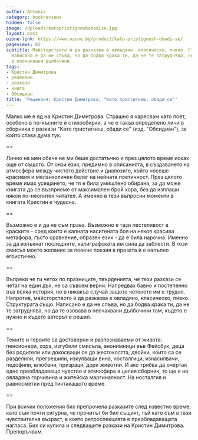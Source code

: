 ```yaml
---
author: Antonia
category: bookreviews
hidden: false
image: /Uploads/katopristigneshobadise.jpg
layout: post
ozone-link: https://www.ozone.bg/product/kato-pristignesh-obadi-se/
pageviews: 83
subtitle: Майсторството ѝ да разказва е овладяно, класическо, пивко. Структурата също.
  Написано е да не спъва, но да бодва крака ти, да не те затруднява, но да те озовава
  в неочаквани дълбочини
tags:
- Кристин Димитрова
- рецензии
- разкази
- книга
- Обсидиан
title: 'Рецензия: Кристин Димитрова, "Като пристигнеш, обади се"'
---
```


Малко ме е яд на Кристин Димитрова. Страшно я харесвам като поет, особено в по-късните ѝ стихосбирки, а че е такъв определено личи в сборника с разкази "Като пристигнеш, обади се" (изд. "Обсидиан"), за който става дума тук. 

\==

Лично на мен обаче не ми беше достатъчно и през цялото време исках още от същото. От онзи език, предимно в описанията, в създаването на атмосфера между чистото действие и диалозите, който носеше красивия и меланхоличен белег на нейната поетичност. През цялото време имах усещането, че тя е била умишлено обирана, за да може книгата да се възприеме от максимален брой хора, без да изплаши някой по-неопитен читател. А именно в тези въпросни моменти в книгата Кристин е чудесна.

\==

Възможно е и да не съм права. Възможно е тази пестеливост в краските - сред които е капната наситената боя на някоя красива метафора, гъсто сравнение, образен език - да е била нарочна. Именно за да изпъкнат последните, калиграфската им сила да заблести. В този смисъл моето желание за повече поезия в прозата ѝ е напълно егоистично.

\==

Въпреки че ги четох по празниците, твърденията, че тези разкази се четат на един дъх, не са съвсем верни. Напредвах бавно и постепенно във всяка история, но в никакъв случай защото четенето им е трудно. Напротив, майсторството ѝ да разказва е овладяно, класическо, пивко. Структурата също. Написано е да не спъва, но да бодва крака ти, да не те затруднява, но да те озовава в неочаквани дълбочини там, където е нужно и където авторът е решил.

\==

Темите и героите са достоверни и разпознаваеми от живота: пенсионери, хора, изгубили смисъла, анонимници във Фейсбук, деца без родители или докосващи се до жестокостта, двойки, които са се разделили, прегрешили, изкупващи вина, носталгици, изнасилвачи, педофили, влюбени, призраци, дори животни. И ако трябва да очертая едно преобладаващо чувство и атмосфера в целия сборник, то ще е на овладяна горчивина и житейска маргиналност. На носталгия и равносметки пред тиктакащото време.

\==

При всички положения бих препрочела разказите след известно време, като съм почти сигурна, че прочитът би бил същият, тъй като съм в тази чувствителна възраст, в която ретроспекцията е преобладаващата нагласа. Бих си купила и следващите разкази на Кристин Димитрова. Препоръчвам.